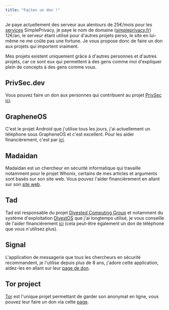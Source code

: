 ```yaml
---
title: "Faites un don !"
---
```


Je paye actuellement des serveur aux alentours de 25€/mois pour les [services](https://services.simpleprivacy.fr) SimplePrivacy, je paye le nom de domaine ([simpleprivacy.fr](https://simpleprivacy.fr)) 12€/an, le serveur étant utilisé pour d'autres projets perso, le site en lui-même ne me coûte pas une fortune. Je vous propose donc de faire un don aux projets qui importent vraiment.

Mes projets existent uniquement grâce à d'autres personnes et d'autres projets, car ce sont eux qui permettent à des gens comme moi d'expliquer plein de concepts à des gens comme vous.

## PrivSec.dev
Vous pouvez faire un don aux personnes qui contribuent au projet [PrivSec](https://privsec.dev) [ici](https://privsec.dev/donate).

## GrapheneOS
C'est le projet Android que j'utilise tous les jours, j'ai actuellement un téléphone sous GrapheneOS et c'est excellent. Pour les aider financièrement, c'est par [ici](https://grapheneos.org/donate).

## Madaidan
Madaidan est un chercheur en sécurité informatique qui travaille notamment pour le projet Whonix, certains de mes articles et arguments sont basés sur son site web. Vous pouvez l'aider financièrement en allant sur son [site web](https://madaidans-insecurities.github.io/).

## Tad
Tad est responsable du projet [Divested Computing Group](https://divested.dev/) et notamment du système d'exploitation [DivestOS](https://divestos.org/) que j'ai longtemps utilisé, je vous conseille de l'aider financièrement [ici](https://divested.dev/pages/donate) (cela peut-être également un don de téléphone que vous n'utilisez plus).

## Signal
L'application de messagerie que tous les chercheurs en sécurité recommandent, je l'utilise depuis plus de 8 ans, j'adore cette application, aidez-les en allant sur leur [page de don](https://www.signal.org/donate/).

## Tor project
[Tor](https://www.torproject.org/) est l'unique projet permettant de garder son anonymat en ligne, vous pouvez leur faire un don via cette [page](https://donate.torproject.org/).
